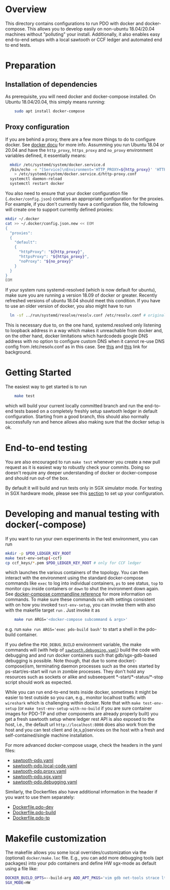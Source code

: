 <!---
Licensed under Creative Commons Attribution 4.0 International License
https://creativecommons.org/licenses/by/4.0/
--->

# Overview

This directory contains configurations to run PDO with docker and docker-compose.
This allows you to develop easily on non-ubuntu 18.04/20.04 machines
without "polluting" your install.  Additionally, it also enables easy
end-to-end setups with a local sawtooth or CCF ledger and automated end to
end tests.


# Preparation

## Installation of dependencies

As prerequisite, you will need docker and docker-compose installed.
On Ubuntu 18.04/20.04, this simply means running:
```bash
	sudo apt install docker-compose
```

## Proxy configuration

If you are behind a proxy, there are a few more things to do to configure docker.
See [docker docu](https://docs.docker.com/config/daemon/systemd/#httphttps-proxy)
for more info. Assumming you run Ubuntu 18.04 or 20.04 and have the `http_proxy`, `https_proxy`
and `no_proxy` environment variables defined, it essentially means:
```bash
  mkdir /etc/systemd/system/docker.service.d
  /bin/echo -e "[Service]\nEnvironment='HTTP_PROXY=${http_proxy}' 'HTTPS_PROXY=${https_proxy}' 'NO_PROXY=${no_proxy}'\n" \
    > /etc/systemd/system/docker.service.d/http-proxy.conf
  systemctl daemon-reload
  systemctl restart docker
```

You also need to ensure that your docker configuration file
(`.docker/config.json`) contains an appropriate configuration for the
proxies. For example, if you don't currently have a configuration file,
the following will create one to support currently defined proxies:

```bash
mkdir ~/.docker
cat >> ~/.docker/config.json.new << EOM
{
  "proxies":
  {
    "default":
    {
      "httpProxy": "${http_proxy}",
      "httpsProxy": "${https_proxy}",
      "noProxy": "${no_proxy}"
    }
  }
}
EOM
```

If your system runs systemd-resolved (which is now default for
ubuntu), make sure you are running a version 18.09 of docker or
greater. Recently refreshed versions of ubuntu 18.04 should meet this
condition. If you have to use an older version of docker, you also
might have to run
```bash
  ln -sf ../run/systemd/resolve/resolv.conf /etc/resolv.conf # originally was ../run/systemd/resolve/stub-resolv.conf
```
This is necessary due to, on the one hand, systemd.resolved only
listening to loopback address in a way which makes it unreachable from
docker and, on the other hand, docker limitations which hardcodeds
google DNS address with no option to configure custom DNS when it
cannot re-use DNS config from /etc/resolv.conf as in this case.
See [this](https://github.com/moby/moby/pull/37485)
and [this](https://github.com/docker/libnetwork/issues/2068) link for
background.

# Getting Started

The easiest way to get started is to run
```bash
	make test
```
which will build your current locally committed branch and run the
end-to-end tests based on a completely freshly setup sawtooth ledger
in default configuration.  Starting from a good branch, this should
also normally successfully run and hence allows also making sure that
the docker setup is ok.

# End-to-end testing

You are also encouraged to run `make test` whenever you create a new pull
request as it is easiest way to robustly check your commits. Doing so
doesn't require any deeper understanding of docker or docker-compose
and should run out-of the box.

By default it will build and run tests only in SGX simulator mode.
For testing in SGX hardware mode,
please see this [section](../docs/install.md#intel-software-guard-extensions-sgx)
to set up your configuration.

# Developing and manual testing with docker(-compose)

If you want to run your own experiments in the test environment, you
can run
 ```bash
 mkdir -p $PDO_LEDGER_KEY_ROOT
 make test-env-setup(-ccf)
 cp ccf_keys/*.pem $PDO_LEDGER_KEY_ROOT # only for CCF ledger
```
which launches the various containers of the topology. You can then
interact with the environment using the standard docker-compose commands like
`exec` to log into individual containers, `ps` to see status, `top` to monitor
cpu inside containers or `down` to shut the invironment down again.
See [docker-compose commandline reference](https://docs.docker.com/compose/reference/)
for more information on commands.  To make sure these commands run
with settings consistent with on how you invoked `test-env-setup`, you
can invoke them with also with the makefile target  `run` . Just
invoke it as
```bash
	make run ARGS='<docker-compose subcommand & args>'
```
e.g.  run `make run ARGS='exec pdo-build bash'` to start a shell in
the pdo-build container.

If you define the `PDO_DEBUG_BUILD` environment variable, the make
commands will (with help of [`sawtooth.debugging.yaml`](sawtooth.debugging.yaml)) build
the code with debugging and and run docker containers such that
gdb/sgx-gdb-based debugging is possible.
Note though, that due to some docker(-compose)ism, terminating daemon
processes such as the ones started
by ps-start/es-start will run in zombie processes. They don't hold any
resources such as sockets or alike and subseequent
\*-start/\*-status/\*-stop script should work as expected.

While you can run end-to-end tests inside docker, sometimes it might
be easier to test outside so you can, e.g., monitor localhost traffic
with `wireshark` which is challenging within docker. Note that with
`make test-env-setup` (or `make test-env-setup-with-no-build` if you
are sure container images for PDO-TP and other components are already
properly built) you get a fresh sawtooth setup where ledger rest API
is also exposed to the host, i.e., the default url
`http://localhost:8008` does also work from the host and you can test
client and {e,s,p}services on the host with a fresh and
self-contained/single machine installation.

For more advanced docker-compose usage, check the headers in the yaml
files:
  - [sawtooth-pdo.yaml](sawtooth-pdo.yaml)
  - [sawtooth-pdo.local-code.yaml](sawtooth-pdo.local-code.yaml)
  - [sawtooth-pdo.proxy.yaml](sawtooth-pdo.proxy.yaml)
  - [sawtooth-pdo.sgx.yaml](sawtooth-pdo.sgx.yaml)
  - [sawtooth-pdo.debugging.yaml](sawtooth-pdo.debugging.yaml)

Similarly, the Dockerfiles also have additional information in the header if you want
to use them separately:
  - [Dockerfile.pdo-dev](Dockerfile.pdo-dev)
  - [Dockerfile.pdo-build](Dockerfile.pdo-build)
  - [Dockerfile.pdo-tp](Dockerfile.pdo-tp)


# Makefile customization

The makefile allows you some local overrides/customization via the (optional) `docker/make.loc`
file. E.g., you can add more debugging tools (apt packages) into your pdo containers and define HW sgx-mode as default
using a file like:
```bash
DOCKER_BUILD_OPTS=--build-arg ADD_APT_PKGS='vim gdb net-tools strace ltrace telnet net-tools vim dnsutils ed'
SGX_MODE=HW
```
